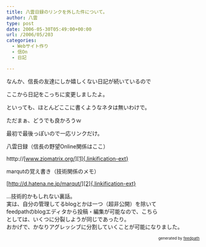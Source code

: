 ```yaml
---
title: 八雲日録のリンクを外した件について。
author: 八雲
type: post
date: 2006-05-30T05:49:00+00:00
url: /2006/05/203
categories:
  - Webサイト作り
  - 信On
  - 日記

---
```

なんか、信長の友達にしか嬉しくない日記が続いているので

ここから日記をこっちに変更しましたよ。

といっても、ほとんどここに書くようなネタは無いわけで。

ただまぁ、どうでも良かろうｗ

最初で最後っぽいので一応リンクだけ。

八雲日録（信長の野望Online関係はここ）

htttp://[www.ziomatrix.org/][1]{.linkification-ext}

marqutの覚え書き（技術関係のメモ）

[http://d.hatena.ne.jp/marqut/][2]{.linkification-ext}

…技術的かもしれない裏話。  
実は、自分の管理してるblogとかは一つ（超非公開）を除いて  
feedpathのblogエディタから投稿・編集が可能なので、こちら  
としては、いくつに分裂しようが同じであったり。  
おかげで、かなりアグレッシブに分割していくことが可能になりました。  
<!--
feedpath info start
-->

<div style="text-align: right; font-size: 10px;">
  &nbsp;&nbsp;<span>generated by <a href="http://feedpath.jp">feedpath</a></span>
</div>

<!--
feedpath info end
-->

 [1]: http://www.ziomatrix.org/ "Linkification: http://www.ziomatrix.org/"
 [2]: http://d.hatena.ne.jp/marqut/ "Linkification: http://d.hatena.ne.jp/marqut/"
